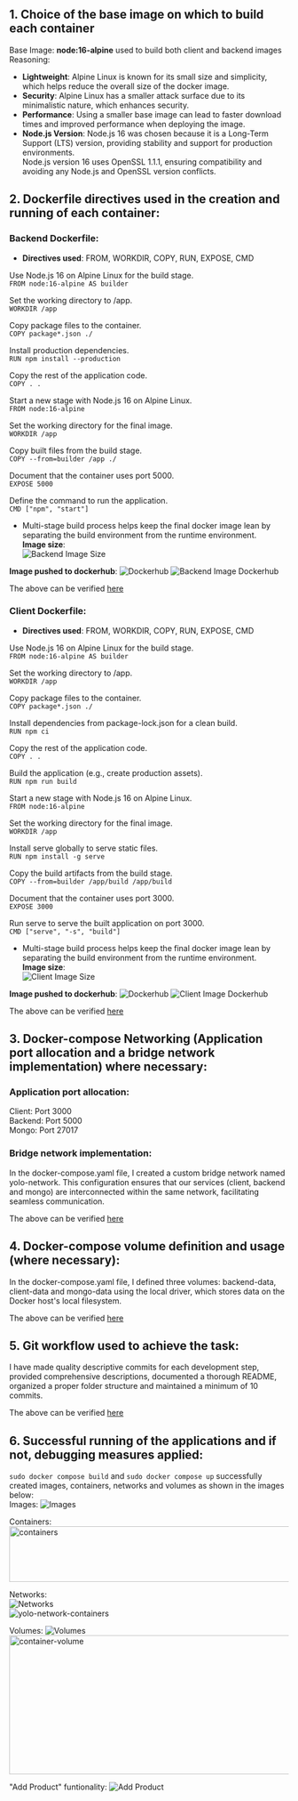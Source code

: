 ## 1. Choice of the base image on which to build each container 
Base Image: **node:16-alpine** used to build both client and backend images <br />
Reasoning: <br />
- **Lightweight**: Alpine Linux is known for its small size and simplicity, which helps reduce the overall size of the docker image.<br />
- **Security**: Alpine Linux has a smaller attack surface due to its minimalistic nature, which enhances security.<br />
- **Performance**: Using a smaller base image can lead to faster download times and improved performance when deploying the image.<br />
- **Node.js Version**: Node.js 16 was chosen because it is a Long-Term Support (LTS) version, providing stability and support for production environments.<br />
                     Node.js version 16 uses OpenSSL 1.1.1, ensuring compatibility and avoiding any Node.js and OpenSSL version conflicts.

## 2. Dockerfile directives used in the creation and running of each container:
### Backend Dockerfile:
- **Directives used**: FROM, WORKDIR, COPY, RUN, EXPOSE, CMD


Use Node.js 16 on Alpine Linux for the build stage.<br />
 ```FROM node:16-alpine AS builder```

Set the working directory to /app.<br />
 ```WORKDIR /app```

Copy package files to the container.<br />
 ```COPY package*.json ./```

Install production dependencies.<br />
 ```RUN npm install --production```

Copy the rest of the application code.<br />
 ```COPY . .```

Start a new stage with Node.js 16 on Alpine Linux.<br />
 ```FROM node:16-alpine```

Set the working directory for the final image.<br />
 ```WORKDIR /app```

Copy built files from the build stage.<br />
 ```COPY --from=builder /app ./```

Document that the container uses port 5000.<br />
 ```EXPOSE 5000```

Define the command to run the application.<br />
 ```CMD ["npm", "start"]```

 - Multi-stage build process helps keep the final docker image lean by separating the build environment from the runtime environment.<br />
 **Image size**:<br />
 ![Backend Image Size](images/backend-img-size.png)

 **Image pushed to dockerhub**:
 ![Dockerhub](images/dockerhub.png)
 ![Backend Image Dockerhub](images/backend-img-dockerhub.png)

The above can be verified [here](https://hub.docker.com/repositories/chelseagitonga)

### Client Dockerfile:
- **Directives used**: FROM, WORKDIR, COPY, RUN, EXPOSE, CMD


Use Node.js 16 on Alpine Linux for the build stage.<br />
 ```FROM node:16-alpine AS builder```

Set the working directory to /app.<br />
 ```WORKDIR /app```

Copy package files to the container.<br />
 ```COPY package*.json ./```

Install dependencies from package-lock.json for a clean build.<br />
 ```RUN npm ci```

Copy the rest of the application code.<br />
 ```COPY . .```

Build the application (e.g., create production assets).<br />
 ```RUN npm run build```

Start a new stage with Node.js 16 on Alpine Linux.<br />
 ```FROM node:16-alpine```

Set the working directory for the final image.<br />
 ```WORKDIR /app```

Install serve globally to serve static files.<br />
 ```RUN npm install -g serve```

Copy the build artifacts from the build stage.<br />
 ```COPY --from=builder /app/build /app/build```

Document that the container uses port 3000.<br />
 ```EXPOSE 3000```

Run serve to serve the built application on port 3000.<br />
 ```CMD ["serve", "-s", "build"]```

- Multi-stage build process helps keep the final docker image lean by separating the build environment from the runtime environment.<br />
**Image size**:<br />
![Client Image Size](images/client-img-size.png)

**Image pushed to dockerhub**:
 ![Dockerhub](images/dockerhub.png)
 ![Client Image Dockerhub](images/client-img-dockerhub.png)

The above can be verified [here](https://hub.docker.com/repositories/chelseagitonga)

## 3. Docker-compose Networking (Application port allocation and a bridge network implementation) where necessary:
### Application port allocation:
Client: Port 3000<br />
Backend: Port 5000<br />
Mongo: Port 27017

### Bridge network implementation: 
In the docker-compose.yaml file, I created a custom bridge network named yolo-network. This configuration ensures that our services (client, backend and mongo) are interconnected within the same network, facilitating seamless communication.<br />

The above can be verified [here](docker-compose.yaml)


## 4. Docker-compose volume definition and usage (where necessary):
In the docker-compose.yaml file, I defined three volumes: backend-data, client-data and mongo-data using the local driver, which stores data on the Docker host's local filesystem.

The above can be verified [here](docker-compose.yaml)

## 5. Git workflow used to achieve the task:
I have made quality descriptive commits for each development step, provided comprehensive descriptions, documented a thorough README, organized a proper folder structure and maintained a minimum of 10 commits.

The above can be verified [here](https://github.com/ChelseaGitonga/yolo/tree/main)

## 6. Successful running of the applications and if not, debugging measures applied:
`sudo docker compose build` and `sudo docker compose up` successfully created images, containers, networks and volumes as shown in the images below:<br />
Images:
![Images](images/images.png)<br />

Containers:
<img src="images/containers.png" alt="containers" width="1000" height="100"><br />

Networks:<br />
![Networks](images/networks.png)<br />
![yolo-network-containers](images/yolo-network-containers.png)<br />

Volumes:
![Volumes](images/volumes.png)<br />
<img src="images/container-volume.png" alt="container-volume" width="1000" height="250"><br />

"Add Product" funtionality:
![Add Product](images/add-product.png)

